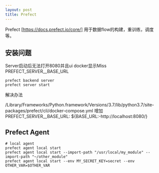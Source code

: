 ```yaml
---
layout: post
title: Prefect
---
```

Prefect [https://docs.prefect.io/core/] 用于数据flow的构建，重训练，调度等。

## 安装问题
Server启动后无法打开8080并且ui docker显示Miss PREFECT_SERVER__BASE_URL
```shell script
prefect backend server
prefect server start
```
解决办法

/Library/Frameworks/Python.framework/Versions/3.7/lib/python3.7/site-packages/prefect/cli/docker-compose.yml 
增加PREFECT_SERVER__BASE_URL: ${BASE_URL:-http://localhost:8080/}

## Prefect Agent
```shell script
# local agent
prefect agent local start
prefect agent local start --import-path "/usr/local/my_module" --import-path "~/other_module"
prefect agent local start --env MY_SECRET_KEY=secret --env OTHER_VAR=$OTHER_VAR
```
